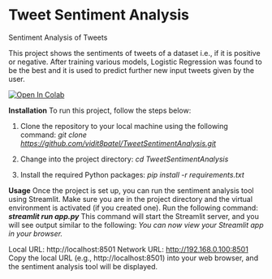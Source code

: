 # Tweet Sentiment Analysis
Sentiment Analysis of Tweets

This project shows the sentiments of tweets of a dataset i.e., if it is positive or negative. After training various models, Logistic Regression was found to be the best and it is used to predict further new input tweets given by the user.

<a href="https://colab.research.google.com/drive/1CkEBxtG98w0BzTnUneqBZzfyC3hk8Y8r?usp=sharing">
  <img src="https://colab.research.google.com/assets/colab-badge.svg" alt="Open In Colab"/>
</a>

**Installation**
To run this project, follow the steps below:

1) Clone the repository to your local machine using the following command:
_git clone https://github.com/vidit8patel/TweetSentimentAnalysis.git_

2) Change into the project directory:
_cd TweetSentimentAnalysis_

3) Install the required Python packages:
_pip install -r requirements.txt_


**Usage**
Once the project is set up, you can run the sentiment analysis tool using Streamlit. Make sure you are in the project directory and the virtual environment is activated (if you created one). Run the following command:
****_streamlit run app.py_****
This command will start the Streamlit server, and you will see output similar to the following:
  _You can now view your Streamlit app in your browser._

  Local URL: http://localhost:8501
  Network URL: http://192.168.0.100:8501
Copy the local URL (e.g., http://localhost:8501) into your web browser, and the sentiment analysis tool will be displayed.
